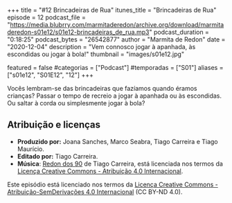 +++
title = "#12 Brincadeiras de Rua"
itunes_title = "Brincadeiras de Rua"
episode = 12
podcast_file = "https://media.blubrry.com/marmitaderedon/archive.org/download/marmitaderedon-s01e12/s01e12-brincadeiras_de_rua.mp3"
podcast_duration = "0:18:25"
podcast_bytes = "26542877"
author = "Marmita de Redon"
date = "2020-12-04"
description = "Vem connosco jogar à apanhada, às escondidas ou jogar à bola!"
thumbnail = "images/s01e12.jpg"

featured = false
#categorias = ["Podcast"]
#temporadas = ["S01"]
aliases = ["s01e12", "S01E12", "12"]
+++

Vocês lembram-se das brincadeiras que fazíamos quando éramos crianças? 
Passar o tempo de recreio a jogar à apanhada ou às escondidas. 
Ou saltar à corda ou simplesmente jogar à bola?




## Atribuição e licenças
- **Produzido por:** Joana Sanches, Marco Seabra, Tiago Carreira e Tiago Maurício.
- **Editado por:** Tiago Carreira.
- **Música**: [Redon dos 90](https://archive.org/details/redon90) de Tiago Carreira, está licenciada nos termos da [Licença Creative Commons - Atribuição 4.0 Internacional](http://creativecommons.org/licenses/by/4.0/).

Este episódio está licenciado nos termos da [Licença Creative Commons - Atribuição-SemDerivações 4.0 Internacional](https://creativecommons.org/licenses/by-nd/4.0/) (CC BY-ND 4.0).

